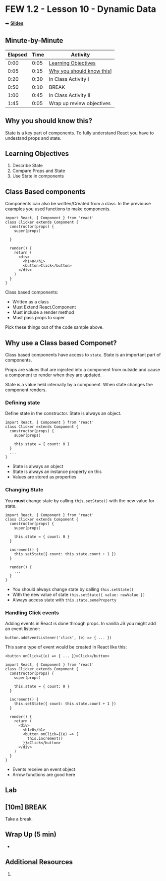 <!-- .slide: data-background="./Images/header.svg" data-background-repeat="none" data-background-size="40% 40%" data-background-position="center 10%" class="header" -->
# FEW 1.2 - Lesson 10 - Dynamic Data

<!-- Put a link to the slides so that students can find them -->

➡️ [**Slides**](/Syllabus-Template/Slides/Lesson1.html ':ignore')

<!-- > -->

## Minute-by-Minute

| **Elapsed** | **Time** | **Activity** |
| ----------- | -------- | ------------ |
| 0:00 | 0:05 | [Learning Objectives](#learning-objectives) |
| 0:05 | 0:15 | [Why you should know this](#why-you-should-know-this)] |
| 0:20 | 0:30 | In Class Activity I |
| 0:50 | 0:10 | BREAK |
| 1:00 | 0:45 | In Class Activity II |
| 1:45 | 0:05 | Wrap up review objectives |

<!-- > -->

## Why you should know this?

State is a key part of components. To fully understand React you have to undestand props and state. 

<!-- > -->

## Learning Objectives

1. Describe State
1. Compare Props and State
1. Use State in components

<!-- > -->

## Class Based components 

Components can also be written/Created from a class. In the previouse examples you used functions to make components. 

```JSX
import React, { Component } from 'react'
class Clicker extends Component {
  constructor(props) {
    super(props)

  }

  render() {
    return (
      <div>
        <h1>0</h1>
        <button>Click</button>
      </div>
    )
  }
}
```

<!-- > -->

Class based components: 

- Written as a class
- Must Extend React.Component
- Must include a render method 
- Must pass props to super

Pick these things out of the code sample above.

<!-- > -->

## Why use a Class based Componet? 

Class based components have access to `state`. State is an important part of components. 

Props are values that are injected into a component from outside and cause a component to render when they are updated. 

State is a value held internally by a component. When state changes the component renders. 

<!-- > -->

### Defining state 

Define state in the constructor. State is always an object. 

```JSX
import React, { Component } from 'react'
class Clicker extends Component {
  constructor(props) {
    super(props)

    this.state = { count: 0 }
  }
  ...
}
```

<!-- > -->

- State is always an object
- State is always an instance property on this
- Values are stored as properties

<!-- > -->

### Changing State

You **must** change state by calling `this.setState()` with the new value for state. 

```JSX
import React, { Component } from 'react'
class Clicker extends Component {
  constructor(props) {
    super(props)

    this.state = { count: 0 }
  }

  increment() {
    this.setState({ count: this.state.count + 1 })
  }

  render() {
    ...
  }
}
```

<!-- > -->

- You should always change state by calling `this.setState()`
- With the new value of state `this.setState({ value: newValue })`
- Always access state with `this.state.someProperty`

<!-- > -->

### Handling Click events

Adding events in React is done through props. In vanilla JS you might add an event listener: 

```JS
button.addEventListener('click', (e) => { ... })
```

This same type of event would be created in React like this: 

```JSX
<button onClick={(e) => { ... }}>Click</button>
```

<!-- > -->

```JSX
import React, { Component } from 'react'
class Clicker extends Component {
  constructor(props) {
    super(props)

    this.state = { count: 0 }
  }

  increment() {
    this.setState({ count: this.state.count + 1 })
  }

  render() {
    return (
      <div>
        <h1>0</h1>
        <button onClick={(e) => {
          this.increment()
        }}>Click</button>
      </div>
    )
  }
}
```

<!-- > -->

- Events receive an event object
- Arrow functions are good here

<!-- > -->

## Lab

 

<!-- > -->

<!-- .slide: data-background="#087CB8" -->
## [**10m**] BREAK

Take a break. 

<!-- > -->

## Wrap Up (5 min)

- 

<!-- > -->

## Additional Resources

1. 
